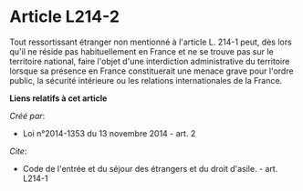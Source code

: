 # Article L214-2

Tout ressortissant étranger non mentionné à l'article L. 214-1 peut, dès lors qu'il ne réside pas habituellement en France et
ne se trouve pas sur le territoire national, faire l'objet d'une interdiction administrative du territoire lorsque sa
présence en France constituerait une menace grave pour l'ordre public, la sécurité intérieure ou les relations
internationales de la France.

**Liens relatifs à cet article**

_Créé par_:

  - Loi n°2014-1353 du 13 novembre 2014 - art. 2

_Cite_:

  - Code de l'entrée et du séjour des étrangers et du droit d'asile. - art. L214-1
